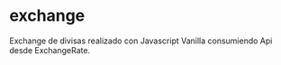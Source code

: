 # exchange
Exchange de divisas realizado con Javascript Vanilla consumiendo Api desde ExchangeRate.
